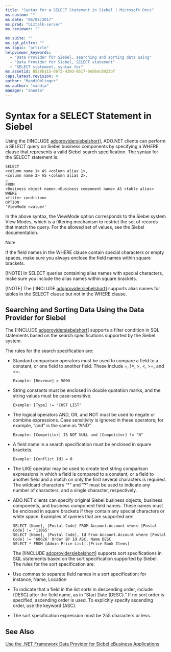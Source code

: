 ```yaml
---
title: "Syntax for a SELECT Statement in Siebel | Microsoft Docs"
ms.custom: ""
ms.date: "06/08/2017"
ms.prod: "biztalk-server"
ms.reviewer: ""

ms.suite: ""
ms.tgt_pltfrm: ""
ms.topic: "article"
helpviewer_keywords: 
  - "Data Provider for Siebel, searching and sorting data using"
  - "Data Provider for Siebel, SELECT statement"
  - "SELECT statement, syntax for"
ms.assetid: 8528b115-d6f3-420d-8617-0e56dc8922bf
caps.latest.revision: 4
author: "MandiOhlinger"
ms.author: "mandia"
manager: "anneta"
---
```

# Syntax for a SELECT Statement in Siebel
Using the [!INCLUDE [adoprovidersiebelshort](../../includes/adoprovidersiebelshort-md.md)], ADO.NET clients can perform a SELECT query on Siebel business components by specifying a WHERE clause that represents a valid Siebel search specification. The syntax for the SELECT statement is:  
  
```  
SELECT  
<column name 1> AS <column alias 1>,  
<column name 2> AS <column alias 2>,  
…  
FROM  
<Business object name>.<Business component name> AS <table alias>  
WHERE  
<filter condition>  
OPTION  
'ViewMode <value>'  
```  
  
 In the above syntax, the ViewMode option corresponds to the Siebel system View Modes, which is a filtering mechanism to restrict the set of records that match the query. For the allowed set of values, see the Siebel documentation.  
  
> [!NOTE]
>  If the field names in the WHERE clause contain special characters or empty spaces, make sure you always enclose the field names within square brackets.  
> 
> [!NOTE]
>  In SELECT queries containing alias names with special characters, make sure you include the alias names within square brackets.  
> 
> [!NOTE]
>  The [!INCLUDE [adoprovidersiebelshort](../../includes/adoprovidersiebelshort-md.md)] supports alias names for tables in the SELECT clause but not in the WHERE clause.  
  
## Searching and Sorting Data Using the Data Provider for Siebel  
 The [!INCLUDE [adoprovidersiebelshort](../../includes/adoprovidersiebelshort-md.md)] supports a filter condition in SQL statements based on the search specifications supported by the Siebel system.  
  
 The rules for the search specification are:  
  
- Standard comparison operators must be used to compare a field to a constant, or one field to another field. These include =, !=, >, <, >=, and <=.  
  
  ```  
  Example: [Revenue] > 5000  
  ```  
  
- String constants must be enclosed in double quotation marks, and the string values must be case-sensitive.  
  
  ```  
  Example: [Type] != "COST LIST"  
  ```  
  
- The logical operators AND, OR, and NOT must be used to negate or combine expressions. Case sensitivity is ignored in these operators; for example, “and” is the same as “AND”.  
  
  ```  
  Example: [Competitor] IS NOT NULL and [Competitor] != "N"  
  ```  
  
- A field name in a search specification must be enclosed in square brackets.  
  
  ```  
  Example: [Conflict Id] = 0  
  ```  
  
- The LIKE operator may be used to create text string comparison expressions in which a field is compared to a constant, or a field to another field and a match on only the first several characters is required. The wildcard characters “*” and “?” must be used to indicate any number of characters, and a single character, respectively.  
  
- ADO.NET clients can specify original Siebel business objects, business components, and business component field names. These names must be enclosed in square brackets if they contain any special characters or white space. Examples of queries that are supported are:  
  
  ```  
  SELECT [Name], [Postal Code] FROM Account.Account where [Postal Code] != '11065'  
  SELECT [Name], [Postal Code], Id From Account.Account where [Postal Code] != '60626' Order BY Id ASC, Name DESC  
  SELECT * FROM [Admin Price List].[Price Book Items]  
  ```  
  
  The [!INCLUDE [adoprovidersiebelshort](../../includes/adoprovidersiebelshort-md.md)] supports sort specifications in SQL statements based on the sort specification supported by Siebel. The rules for the sort specification are:  
  
- Use commas to separate field names in a sort specification; for instance, Name, Location  
  
- To indicate that a field in the list sorts in descending order, include (DESC) after the field name, as in “Start Date (DESC).” If no sort order is specified, ascending order is used. To explicitly specify ascending order, use the keyword (ASC).  
  
- The sort specification expression must be 255 characters or less.  
  
## See Also  
 [Use the .NET Framework Data Provider for Siebel eBusiness Applications](../../adapters-and-accelerators/adapter-siebel/use-the-net-framework-data-provider-for-siebel-ebusiness-applications.md)